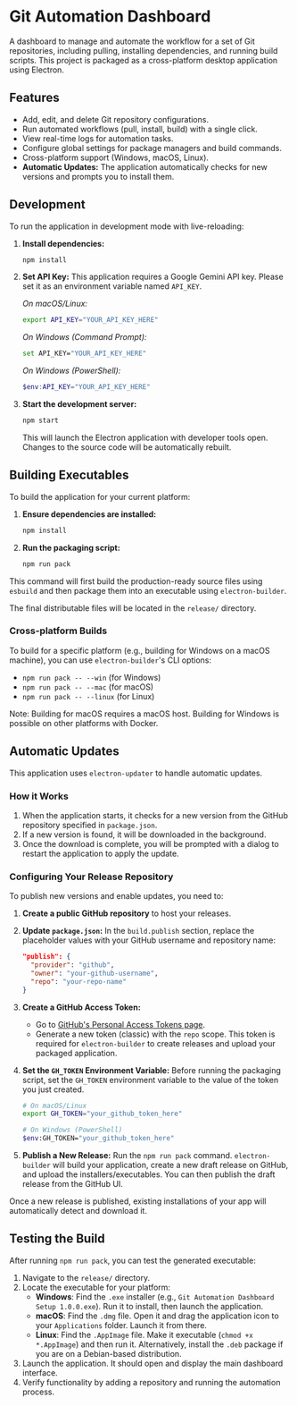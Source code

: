 # Git Automation Dashboard

A dashboard to manage and automate the workflow for a set of Git repositories, including pulling, installing dependencies, and running build scripts. This project is packaged as a cross-platform desktop application using Electron.

## Features

- Add, edit, and delete Git repository configurations.
- Run automated workflows (pull, install, build) with a single click.
- View real-time logs for automation tasks.
- Configure global settings for package managers and build commands.
- Cross-platform support (Windows, macOS, Linux).
- **Automatic Updates:** The application automatically checks for new versions and prompts you to install them.

## Development

To run the application in development mode with live-reloading:

1.  **Install dependencies:**
    ```bash
    npm install
    ```

2.  **Set API Key:**
    This application requires a Google Gemini API key. Please set it as an environment variable named `API_KEY`.

    _On macOS/Linux:_
    ```bash
    export API_KEY="YOUR_API_KEY_HERE"
    ```

    _On Windows (Command Prompt):_
    ```bash
    set API_KEY="YOUR_API_KEY_HERE"
    ```

    _On Windows (PowerShell):_
    ```powershell
    $env:API_KEY="YOUR_API_KEY_HERE"
    ```

3.  **Start the development server:**
    ```bash
    npm start
    ```
    This will launch the Electron application with developer tools open. Changes to the source code will be automatically rebuilt.

## Building Executables

To build the application for your current platform:

1.  **Ensure dependencies are installed:**
    ```bash
    npm install
    ```

2.  **Run the packaging script:**
    ```bash
    npm run pack
    ```

This command will first build the production-ready source files using `esbuild` and then package them into an executable using `electron-builder`.

The final distributable files will be located in the `release/` directory.

### Cross-platform Builds

To build for a specific platform (e.g., building for Windows on a macOS machine), you can use `electron-builder`'s CLI options:

-   `npm run pack -- --win` (for Windows)
-   `npm run pack -- --mac` (for macOS)
-   `npm run pack -- --linux` (for Linux)

Note: Building for macOS requires a macOS host. Building for Windows is possible on other platforms with Docker.

## Automatic Updates

This application uses `electron-updater` to handle automatic updates.

### How it Works

1.  When the application starts, it checks for a new version from the GitHub repository specified in `package.json`.
2.  If a new version is found, it will be downloaded in the background.
3.  Once the download is complete, you will be prompted with a dialog to restart the application to apply the update.

### Configuring Your Release Repository

To publish new versions and enable updates, you need to:

1.  **Create a public GitHub repository** to host your releases.

2.  **Update `package.json`:**
    In the `build.publish` section, replace the placeholder values with your GitHub username and repository name:
    ```json
    "publish": {
      "provider": "github",
      "owner": "your-github-username",
      "repo": "your-repo-name"
    }
    ```

3.  **Create a GitHub Access Token:**
    -   Go to [GitHub's Personal Access Tokens page](https://github.com/settings/tokens).
    -   Generate a new token (classic) with the `repo` scope. This token is required for `electron-builder` to create releases and upload your packaged application.

4.  **Set the `GH_TOKEN` Environment Variable:**
    Before running the packaging script, set the `GH_TOKEN` environment variable to the value of the token you just created.
    ```bash
    # On macOS/Linux
    export GH_TOKEN="your_github_token_here"
    
    # On Windows (PowerShell)
    $env:GH_TOKEN="your_github_token_here"
    ```

5.  **Publish a New Release:**
    Run the `npm run pack` command. `electron-builder` will build your application, create a new draft release on GitHub, and upload the installers/executables. You can then publish the draft release from the GitHub UI.

Once a new release is published, existing installations of your app will automatically detect and download it.

## Testing the Build

After running `npm run pack`, you can test the generated executable:

1.  Navigate to the `release/` directory.
2.  Locate the executable for your platform:
    -   **Windows**: Find the `.exe` installer (e.g., `Git Automation Dashboard Setup 1.0.0.exe`). Run it to install, then launch the application.
    -   **macOS**: Find the `.dmg` file. Open it and drag the application icon to your `Applications` folder. Launch it from there.
    -   **Linux**: Find the `.AppImage` file. Make it executable (`chmod +x *.AppImage`) and then run it. Alternatively, install the `.deb` package if you are on a Debian-based distribution.
3.  Launch the application. It should open and display the main dashboard interface.
4.  Verify functionality by adding a repository and running the automation process.